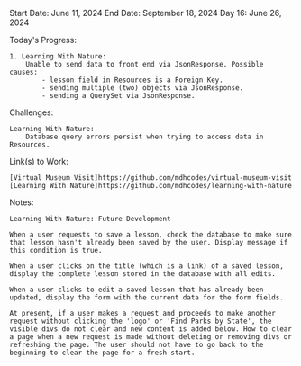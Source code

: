 Start Date: June 11, 2024
End Date: September 18, 2024
Day 16: June 26, 2024

Today's Progress:

    1. Learning With Nature:
        Unable to send data to front end via JsonResponse. Possible causes:
            - lesson field in Resources is a Foreign Key.
            - sending multiple (two) objects via JsonResponse. 
            - sending a QuerySet via JsonResponse. 

Challenges:

    Learning With Nature:
        Database query errors persist when trying to access data in Resources.  

Link(s) to Work:

    [Virtual Museum Visit]https://github.com/mdhcodes/virtual-museum-visit
    [Learning With Nature]https://github.com/mdhcodes/learning-with-nature

Notes:

    Learning With Nature: Future Development 

    When a user requests to save a lesson, check the database to make sure that lesson hasn't already been saved by the user. Display message if this condition is true.

    When a user clicks on the title (which is a link) of a saved lesson, display the complete lesson stored in the database with all edits.

    When a user clicks to edit a saved lesson that has already been updated, display the form with the current data for the form fields. 

    At present, if a user makes a request and proceeds to make another request without clicking the 'logo' or 'Find Parks by State', the visible divs do not clear and new content is added below. How to clear a page when a new request is made without deleting or removing divs or refreshing the page. The user should not have to go back to the beginning to clear the page for a fresh start. 